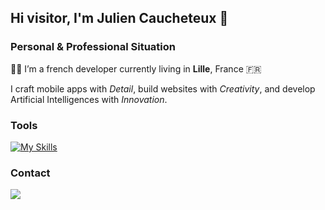 ## Hi visitor, I'm Julien Caucheteux 👋

### Personal & Professional Situation

👨‍💻 I’m a french developer currently living in **Lille**, France 🇫🇷

I craft mobile apps with *Detail*, build websites with *Creativity*, and develop Artificial Intelligences with *Innovation*.

### Tools

[![My Skills](https://skillicons.dev/icons?i=js,ts,react,svelte,django,html,css,scss,docker)](https://skillicons.dev)
### Contact

[<img src="https://img.shields.io/badge/LinkedIn-0077B5?style=for-the-badge&logo=linkedin&logoColor=white">](https://www.linkedin.com/in/julien-caucheteux-39bba6223/)
